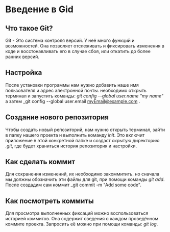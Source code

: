 # Введение в Gid

## Что такое  Git?

Git - Это система контроля версий. У неё много функций и возможностей. Она позволяет отслеживать и фиксировать изменения в коде и восстонавливать его в случае сбоя, или откатить до более ранних версий.

## Настройка

После установки программы нам нужно добавить наше имя пользователя и адрес электронной почты. необходимо открыть терминал и запустить команды:
_git config --global user.name "my name"_  а затем _git config --global user.email myEmail@example.com .

## Создание нового репозитория

Чтобы создать новый репозиторий, нам нужно открыть терминал, зайти в папку нашего проекта  и выполнить команду _init_. Это включит приложение в этой конкретной папке и создаст скрытую директорию _.git_, где будет храниться история репозитория и настройки.

## Как сделать коммит

Для сохранения изменений, их необходимо закоммитить. но сначала мы должны обозначить эти файлы для git, при помощи команды _git add_. После создадим сам коммит _git commit -m "Add some code".

## Как посмотреть коммиты

Для просмотра выполненных фиксаций можно воспользоваться историей коммитов. Она содержит сведения о каждом проведённом коммите проекта. Запросить её можно при помощи команды:  _git log_.
